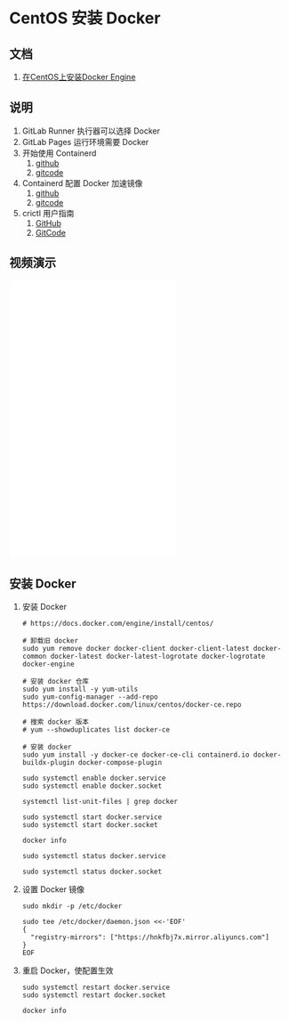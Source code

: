 # CentOS 安装 Docker

## 文档

1. [在CentOS上安装Docker Engine](https://docs.docker.com/engine/install/centos/)

## 说明

1. GitLab Runner 执行器可以选择 Docker
2. GitLab Pages 运行环境需要 Docker
3. 开始使用 Containerd
    1. [github](https://github.com/containerd/containerd/blob/main/docs/getting-started.md)
    2. [gitcode](https://gitcode.net/mirrors/containerd/containerd/-/blob/main/docs/getting-started.md)
4. Containerd 配置 Docker 加速镜像
    1. [github](https://github.com/containerd/containerd/blob/main/docs/cri/registry.md)
    2. [gitcode](https://gitcode.net/mirrors/containerd/containerd/-/blob/main/docs/cri/registry.md)
5. crictl 用户指南
    1. [GitHub](https://github.com/containerd/containerd/blob/main/docs/cri/crictl.md)
    2. [GitCode](https://gitcode.net/mirrors/containerd/containerd/-/blob/main/docs/cri/crictl.md)

## 视频演示

<iframe src="//player.bilibili.com/player.html?aid=225598588&bvid=BV1T8411c78e&cid=1042170079&page=1" scrolling="no" border="0" frameborder="no" framespacing="0" allowfullscreen="true" style="height: 500px;"></iframe>

## 安装 Docker

1. 安装 Docker

    ```shell
    # https://docs.docker.com/engine/install/centos/
    
    # 卸载旧 docker
    sudo yum remove docker docker-client docker-client-latest docker-common docker-latest docker-latest-logrotate docker-logrotate docker-engine
   
    # 安装 docker 仓库
    sudo yum install -y yum-utils
    sudo yum-config-manager --add-repo https://download.docker.com/linux/centos/docker-ce.repo
    
    # 搜索 docker 版本
    # yum --showduplicates list docker-ce
    
    # 安装 docker
    sudo yum install -y docker-ce docker-ce-cli containerd.io docker-buildx-plugin docker-compose-plugin
    
    sudo systemctl enable docker.service
    sudo systemctl enable docker.socket
    
    systemctl list-unit-files | grep docker
    
    sudo systemctl start docker.service
    sudo systemctl start docker.socket
    
    docker info
    ```

    ```shell
    sudo systemctl status docker.service
    ```

    ```shell
    sudo systemctl status docker.socket
    ```

2. 设置 Docker 镜像

    ```shell
    sudo mkdir -p /etc/docker
    
    sudo tee /etc/docker/daemon.json <<-'EOF'
    {
      "registry-mirrors": ["https://hnkfbj7x.mirror.aliyuncs.com"]
    }
    EOF
    ```

3. 重启 Docker，使配置生效

    ```shell
    sudo systemctl restart docker.service
    sudo systemctl restart docker.socket
    
    docker info
    ```
